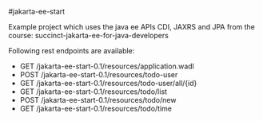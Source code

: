 
#jakarta-ee-start

Example project which uses the java ee APIs CDI, JAXRS and JPA from the course: succinct-jakarta-ee-for-java-developers

Following rest endpoints are available: 

- GET	/jakarta-ee-start-0.1/resources/application.wadl
- POST	/jakarta-ee-start-0.1/resources/todo-user
- GET	/jakarta-ee-start-0.1/resources/todo-user/all/{id}
- GET	/jakarta-ee-start-0.1/resources/todo/list
- POST	/jakarta-ee-start-0.1/resources/todo/new
- GET	/jakarta-ee-start-0.1/resources/todo/time





